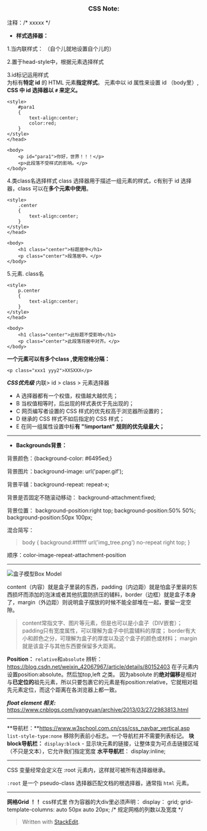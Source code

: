 <h3 align="center">CSS Note:</h3>
注释：/* xxxxx */

 - **样式选择器：**

1.当内联样式： （自个儿就地设置自个儿的）


2.置于head-style中，根据元素选择样式 


3.id标记运用样式  
为标有**特定 id** 的 HTML 元素**指定样式**。
元素中以 id 属性来设置 id （body里）, **CSS 中 id 选择器以**  **`#` 来定义。**
		

    <style>
        #para1
        {
        	text-align:center;
        	color:red;
        } 
    </style>
    </head>
    
    <body>
        <p id="para1">你好，世界！！！</p>
        <p>此段落不受样式的影响。</p>
    </body>
		
4.类class名选择样式
class 选择器用于描述一组元素的样式，c有别于 id 选择器，class 可以在**多个元素中使用**。

    <style>
        .center
        {
        	text-align:center;
        }
    </style>
    </head>
    
    <body>
        <h1 class="center">标题居中</h1>
        <p class="center">段落居中。</p> 
    </body>

5.元素. class名

    <style>
        p.center
        {
        	text-align:center;
        }
    </style>
    </head>
    
    <body>
        <h1 class="center">此标题不受影响</h1>
        <p class="center">此段落将居中对齐。</p> 
    </body>
**一个元素可以有多个class ,使用空格分隔：**

    <p class="xxx1 yyy2">XXSXXX</p>

***CSS优先级***
内联> id > class > 元素选择器

-   A 选择器都有一个权值，权值越大越优先；
-   B 当权值相等时，后出现的样式表优于先出现的；
-   C 网页编写者设置的 CSS 样式的优先权高于浏览器所设置的；
-   D 继承的 CSS 样式不如后指定的 CSS 样式；
-   E 在同一组属性设置中标**有 "!important" 规则的优先级最大；**  

<hr>

 - **Backgrounds背景：**

背景颜色：{background-color: #6495ed;}
 
背景图片：background-image: url('paper.gif');

背景平铺：background-repeat: repeat-x;

背景是否固定不随滚动移动：
background-attachment:fixed;

背景位置：
background-position:right top;
background-position:50% 50%;
background-position:50px 100px;

混合简写：

> body {
> background:#ffffff url('img_tree.png') no-repeat right top;
> }

顺序：color-image-repeat-attachment-position
<hr>

![盒子模型Box Model](https://7n.w3cschool.cn/statics/images/course/box-model.gif)

content（内容）就是盒子里装的东西，padding（内边距）就是怕盒子里装的东西损坏而添加的泡沫或者其他抗震防挤压的辅料，border（边框）就是盒子本身了，margin（外边距）则说明盒子摆放的时候不能全部堆在一起，要留一定空隙。

> content常指文字、图片等元素，但是也可以是小盒子（DIV嵌套）； padding只有宽度属性，可以理解为盒子中抗震辅料的厚度；
> border有大小和颜色之分，可理解为盒子的厚度以及这个盒子的颜色或材料； margin就是该盒子与其他东西要保留多大距离。
> 

**Position：**
`relative`和`absolute` 辨析：https://blog.csdn.net/weixin_42067967/article/details/80152403
在子元素内设置position:absolute。然后加top,left 之类。
因为absolute 的**绝对偏移**是相对与**已定位的**祖先元素，所以只要包裹它的元素是有position:relative，它就相对祖先元素定位，而这个距离在各浏览器上都一致。

***float element 相关:*** https://www.cnblogs.com/iyangyuan/archive/2013/03/27/2983813.html 

<hr>

**导航栏：**https://www.w3school.com.cn/css/css_navbar_vertical.asp
`list-style-type:none` 移除列表前小标志。一个导航栏并不需要列表标记。
**块block导航栏：**
`display:block` - 显示块元素的链接，让整体变为可点击链接区域（不只是文本），它允许我们指定宽度
**水平导航栏**：
display:inline; 
<hr>
CSS 变量经常会定义在  :root  元素内，这样就可被所有选择器继承。

`:root`  是一个  pseudo-class  选择器匹配文档的根选择器，通常指  `html`  元素。

<hr>

**网格Grid ！！**
css样式里 作为容器的大div里必须声明：
	 display： grid; 
	 grid-template-columns: auto 50px auto 20px;		/* 规定网格的列数以及宽度 */
	 
	  

> Written with [StackEdit](https://stackedit.io/).

<!--stackedit_data:
eyJoaXN0b3J5IjpbLTEwNDA0MzUzMDEsNTY4MjgyNzA4LDEwNz
cwODMyODBdfQ==
-->